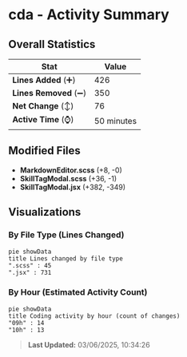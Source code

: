 # cda - Activity Summary 

## Overall Statistics

| Stat                   | Value                                                             |
| ---------------------- | ----------------------------------------------------------------- |
| **Lines Added** (➕)   | 426                                          |
| **Lines Removed** (➖) | 350                                        |
| **Net Change** (↕)    | 76                |
| **Active Time** (⌚)   | 50 minutes |


## Modified Files
- **MarkdownEditor.scss** (+8, -0)
- **SkillTagModal.scss** (+36, -1)
- **SkillTagModal.jsx** (+382, -349)

## Visualizations

### By File Type (Lines Changed)

```mermaid
pie showData
title Lines changed by file type
".scss" : 45
".jsx" : 731
```

### By Hour (Estimated Activity Count)

```mermaid
pie showData
title Coding activity by hour (count of changes)
"09h" : 14
"10h" : 13
```


> **Last Updated:** 03/06/2025, 10:34:26